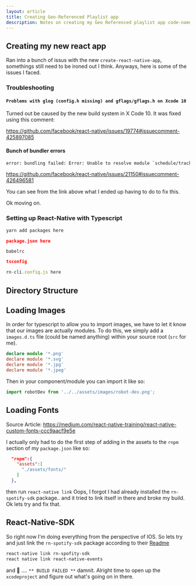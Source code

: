 ```yaml
---
layout: article
title: Creating Geo-Referenced Playlist app
description: Notes on creating my Geo Referenced playlist app code-named Longitunes
---
```


## Creating my new react app

Ran into a bunch of issus with the new `create-react-native-app`, somethings still need to be ironed out I think.  Anyways, here is some of the issues I faced.

### Troubleshooting

#### `Problems with glog (config.h missing) and gflags/gflags.h on Xcode 10`

Turned out be caused by the new build system in X Code 10.  It was fixed using this comment: 

https://github.com/facebook/react-native/issues/19774#issuecomment-425897085


#### Bunch of bundler errors

```sh
error: bundling failed: Error: Unable to resolve module `schedule/tracking`from `/Users/roughdraft/Projects/_craplets/longitunes/node_modules/react-native/Libraries/Renderer/oss/ReactNativeRenderer-dev.js`: Module `schedule/tracking` does not exist in the Haste module map
```

<https://github.com/facebook/react-native/issues/21150#issuecomment-426496581>

You can see from the link above what I ended up having to do to fix this.

Ok moving on.


### Setting up React-Native with Typescript

```sh
yarn add packages here
```

```json
package.json here
```

```
babelrc
```

```json
tsconfig
```

```js
rn-cli.config.js here
```

## Directory Structure


## Loading Images
In order for typescript to allow you to import images, we have to let it know that our images are actually modules.  To do this, we simply add a `images.d.ts` file (could be named anything) within your source root (`src` for me).

```ts
declare module '*.png'
declare module '*.svg'
declare module '*.jpg'
declare module '*.jpeg'
```

Then in your component/module you can import it like so:

```ts
import robotDev from '../../assets/images/robot-dev.png';
```

## Loading Fonts

Source Article: <https://medium.com/react-native-training/react-native-custom-fonts-ccc9aacf9e5e>

I actually only had to do the first step of adding in the assets to the `rnpm` section of my `package.json` like so:

```json
  "rnpm":{
    "assets":[
      "./assets/fonts/"
    ]
  },
```

then run `react-native link`
Oops, I forgot I had already installed the `rn-spotify-sdk` package.. and it tried to link itself in there and broke my build.  Ok lets try and fix that.

## React-Native-SDK

So right now I'm doing everything from the perspective of IOS.  So lets try and just link the `rn-spotify-sdk` package according to their [Readme](https://github.com/lufinkey/react-native-spotify)

```sh
react-native link rn-spofity-sdk
react native link react-native-events
```

and 🥁 .... `** BUILD FAILED **` damnit.  Alright time to open up the `xcodeproject` and figure out what's going on in there.





